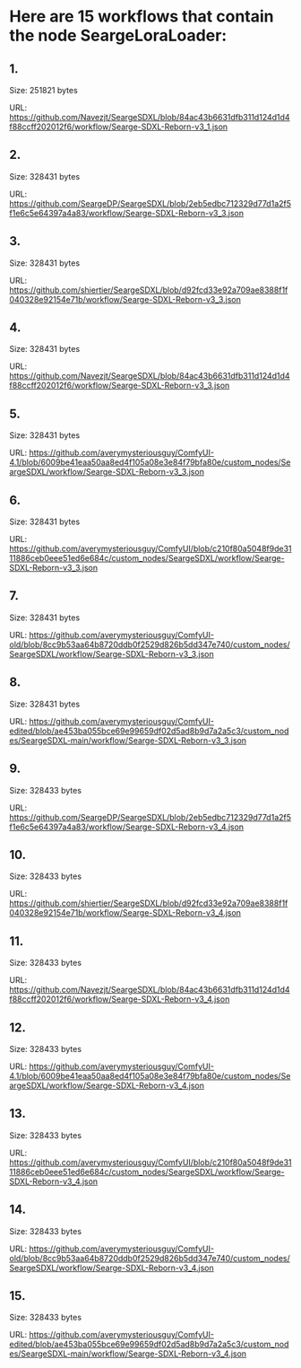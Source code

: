 # Here are 15 workflows that contain the node SeargeLoraLoader:

## 1. 

Size: 251821 bytes

URL: https://github.com/Navezjt/SeargeSDXL/blob/84ac43b6631dfb311d124d1d4f88ccff202012f6/workflow/Searge-SDXL-Reborn-v3_1.json

## 2. 

Size: 328431 bytes

URL: https://github.com/SeargeDP/SeargeSDXL/blob/2eb5edbc712329d77d1a2f5f1e6c5e64397a4a83/workflow/Searge-SDXL-Reborn-v3_3.json

## 3. 

Size: 328431 bytes

URL: https://github.com/shiertier/SeargeSDXL/blob/d92fcd33e92a709ae8388f1f040328e92154e71b/workflow/Searge-SDXL-Reborn-v3_3.json

## 4. 

Size: 328431 bytes

URL: https://github.com/Navezjt/SeargeSDXL/blob/84ac43b6631dfb311d124d1d4f88ccff202012f6/workflow/Searge-SDXL-Reborn-v3_3.json

## 5. 

Size: 328431 bytes

URL: https://github.com/averymysteriousguy/ComfyUI-4.1/blob/6009be41eaa50aa8ed4f105a08e3e84f79bfa80e/custom_nodes/SeargeSDXL/workflow/Searge-SDXL-Reborn-v3_3.json

## 6. 

Size: 328431 bytes

URL: https://github.com/averymysteriousguy/ComfyUI/blob/c210f80a5048f9de3111886ceb0eee51ed6e684c/custom_nodes/SeargeSDXL/workflow/Searge-SDXL-Reborn-v3_3.json

## 7. 

Size: 328431 bytes

URL: https://github.com/averymysteriousguy/ComfyUI-old/blob/8cc9b53aa64b8720ddb0f2529d826b5dd347e740/custom_nodes/SeargeSDXL/workflow/Searge-SDXL-Reborn-v3_3.json

## 8. 

Size: 328431 bytes

URL: https://github.com/averymysteriousguy/ComfyUI-edited/blob/ae453ba055bce69e99659df02d5ad8b9d7a2a5c3/custom_nodes/SeargeSDXL-main/workflow/Searge-SDXL-Reborn-v3_3.json

## 9. 

Size: 328433 bytes

URL: https://github.com/SeargeDP/SeargeSDXL/blob/2eb5edbc712329d77d1a2f5f1e6c5e64397a4a83/workflow/Searge-SDXL-Reborn-v3_4.json

## 10. 

Size: 328433 bytes

URL: https://github.com/shiertier/SeargeSDXL/blob/d92fcd33e92a709ae8388f1f040328e92154e71b/workflow/Searge-SDXL-Reborn-v3_4.json

## 11. 

Size: 328433 bytes

URL: https://github.com/Navezjt/SeargeSDXL/blob/84ac43b6631dfb311d124d1d4f88ccff202012f6/workflow/Searge-SDXL-Reborn-v3_4.json

## 12. 

Size: 328433 bytes

URL: https://github.com/averymysteriousguy/ComfyUI-4.1/blob/6009be41eaa50aa8ed4f105a08e3e84f79bfa80e/custom_nodes/SeargeSDXL/workflow/Searge-SDXL-Reborn-v3_4.json

## 13. 

Size: 328433 bytes

URL: https://github.com/averymysteriousguy/ComfyUI/blob/c210f80a5048f9de3111886ceb0eee51ed6e684c/custom_nodes/SeargeSDXL/workflow/Searge-SDXL-Reborn-v3_4.json

## 14. 

Size: 328433 bytes

URL: https://github.com/averymysteriousguy/ComfyUI-old/blob/8cc9b53aa64b8720ddb0f2529d826b5dd347e740/custom_nodes/SeargeSDXL/workflow/Searge-SDXL-Reborn-v3_4.json

## 15. 

Size: 328433 bytes

URL: https://github.com/averymysteriousguy/ComfyUI-edited/blob/ae453ba055bce69e99659df02d5ad8b9d7a2a5c3/custom_nodes/SeargeSDXL-main/workflow/Searge-SDXL-Reborn-v3_4.json

